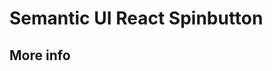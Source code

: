 # Semantic UI React Spinbutton

<? @include {=parts}
    badges.md
    intro.md
    install.md
    usage.md
?>

## More info

<? @macro return `See [GitHub](${require('../../package.json').homepage})`; ?>
